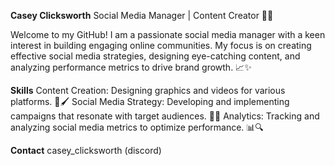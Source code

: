 
**Casey Clicksworth**
Social Media Manager | Content Creator 🎨📱

Welcome to my GitHub! I am a passionate social media manager with a keen interest in building engaging online communities.
 My focus is on creating effective social media strategies, designing eye-catching content, and analyzing performance metrics to drive brand growth. 📈✨

**Skills**
Content Creation: Designing graphics and videos for various platforms. 🎥🖌️
Social Media Strategy: Developing and implementing campaigns that resonate with target audiences. 🚀🤝
Analytics: Tracking and analyzing social media metrics to optimize performance. 📊🔍

**Contact**
casey_clicksworth (discord)
